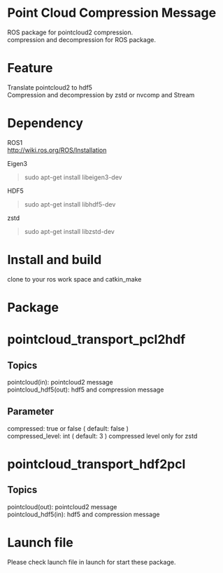 # Point Cloud Compression Message
ROS package for pointcloud2 compression.  
compression and decompression for ROS package.  
 
# Feature
Translate pointcloud2 to hdf5  
Compression and decompression by zstd or nvcomp and Stream  

# Dependency
ROS1  
http://wiki.ros.org/ROS/Installation  
  
Eigen3
> sudo apt-get install libeigen3-dev
  
HDF5  
> sudo apt-get install libhdf5-dev

zstd  
> sudo apt-get install libzstd-dev

# Install and build
clone to your ros work space and catkin_make

# Package
# pointcloud_transport_pcl2hdf
## Topics
pointcloud(in): pointcloud2 message  
pointcloud_hdf5(out): hdf5 and compression message  

## Parameter
compressed: true or false ( default: false )  
compressed_level: int ( default: 3 ) compressed level only for zstd  

# pointcloud_transport_hdf2pcl
## Topics
pointcloud(out): pointcloud2 message  
pointcloud_hdf5(in): hdf5 and compression message  

# Launch file
Please check launch file in launch for start these package.
